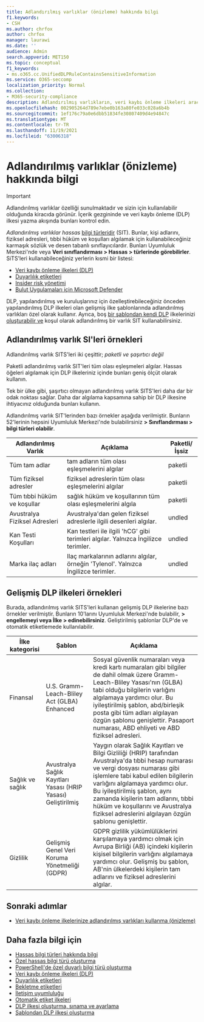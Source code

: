 ```yaml
---
title: Adlandırılmış varlıklar (önizleme) hakkında bilgi
f1.keywords:
- CSH
ms.author: chrfox
author: chrfox
manager: laurawi
ms.date: ''
audience: Admin
search.appverid: MET150
ms.topic: conceptual
f1_keywords:
- ms.o365.cc.UnifiedDLPRuleContainsSensitiveInformation
ms.service: O365-seccomp
localization_priority: Normal
ms.collection:
- M365-security-compliance
description: Adlandırılmış varlıkların, veri kaybı önleme ilkeleri aracılığıyla kişi adları, fiziksel adresler ve tıbbi terimler içeren hassas öğeleri algılamanıza nasıl yardımcı olduğunu öğrenin
ms.openlocfilehash: 002905264d789e7ebe0b163a80fe033c028a6b4b
ms.sourcegitcommit: 1ef176c79a0e6dbb51834fe30807409d4e94847c
ms.translationtype: MT
ms.contentlocale: tr-TR
ms.lasthandoff: 11/19/2021
ms.locfileid: "63006318"
---
```

# <a name="learn-about-named-entities-preview"></a>Adlandırılmış varlıklar (önizleme) hakkında bilgi

> [!IMPORTANT]
> Adlandırılmış varlıklar özelliği sunulmaktadır ve sizin için kullanılabilir olduğunda kiracıda görünür. İçerik gezgininde ve veri kaybı önleme (DLP) ilkesi yazma akışında bunları kontrol edin. 

*Adlandırılmış varlıklar hassas* [bilgi türleridir](sensitive-information-type-learn-about.md) (SIT). Bunlar, kişi adlarını, fiziksel adresleri, tıbbi hüküm ve koşulları algılamak için kullanabileceğiniz karmaşık sözlük ve desen tabanlı sınıflayıcılardır. Bunları Uyumluluk Merkezi'nde veya **Veri sınıflandırması > Hassas > türlerinde görebilirler**. SiTS'leri kullanabileceğiniz yerlerin kısmi bir listesi:

- [Veri kaybı önleme ilkeleri (DLP)](dlp-learn-about-dlp.md) 
- [Duyarlılık etiketleri](sensitivity-labels.md)
- [Insider risk yönetimi](insider-risk-management-solution-overview.md)
- [Bulut Uygulamaları için Microsoft Defender](/cloud-app-security/what-is-cloud-app-security)

DLP, yapılandırılmış ve kuruluşlarınız için özelleştirebileceğiniz önceden yapılandırılmış DLP ilkeleri olan gelişmiş ilke şablonlarında adlandırılmış varlıkları özel olarak kullanır. Ayrıca, boş [bir şablondan kendi DLP](create-test-tune-dlp-policy.md) ilkelerinizi [oluşturabilir ve](create-a-dlp-policy-from-a-template.md) koşul olarak adlandırılmış bir varlık SIT kullanabilirsiniz.

<!-- There are many other SITs that detect strings like social security, credit card, or bank account numbers to identify sensitive items. For more information, see [Sensitive information types entity definitions](sensitive-information-type-entity-definitions.md).-->



## <a name="examples-of-named-entity-sits"></a>Adlandırılmış varlık SI'leri örnekleri

Adlandırılmış varlık SITS'leri iki çeşittir; *paketli* *ve şaşırtıcı değil*

Paketli adlandırılmış varlık SIT'leri tüm olası eşleşmeleri algılar. Hassas öğeleri algılamak için DLP ilkeleriniz içinde bunları geniş ölçüt olarak kullanın.

Tek bir ülke gibi, şaşırtıcı olmayan adlandırılmış varlık SITS'leri daha dar bir odak noktası sağlar. Daha dar algılama kapsamına sahip bir DLP ilkesine ihtiyacınız olduğunda bunları kullanın.
 
Adlandırılmış varlık SIT'lerinden bazı örnekler aşağıda verilmiştir. Bunların 52'lerinin hepsini Uyumluluk Merkezi'nde bulabilirsiniz **> Sınıflandırması > bilgi türleri olabilir**.

|Adlandırılmış Varlık |Açıklama  |Paketli/İşsiz  |
|---------|---------|---------|
|Tüm tam adlar    |tam adların tüm olası eşleşmelerini algılar         |   paketli      |
|Tüm fiziksel adresler    |fiziksel adreslerin tüm olası eşleşmelerini algılar     | paketli |
|Tüm tıbbi hüküm ve koşullar    |sağlık hüküm ve koşullarının tüm olası eşleşmelerini algıla |paketli |
|Avustralya Fiziksel Adresleri |  Avustralya'dan gelen fiziksel adreslerle ilgili desenleri algılar. |undled |
|Kan Testi Koşulları     |Kan testleri ile ilgili 'hCG' gibi terimleri algılar. Yalnızca İngilizce terimler.      |undled |
|Marka ilaç adları     |Ilaç markalarının adlarını algılar, örneğin 'Tylenol'. Yalnızca İngilizce terimler.         |undled |

## <a name="examples-of-enhanced-dlp-policies"></a>Gelişmiş DLP ilkeleri örnekleri

Burada, adlandırılmış varlık SITS'leri kullanan gelişmiş DLP ilkelerine bazı örnekler verilmiştir. Bunların 10'larını Uyumluluk Merkezi'nde bulabilir, **> engellemeyi veya İlke > edinebilirsiniz**. Geliştirilmiş şablonlar DLP'de ve otomatik etiketlemede kullanılabilir.

|İlke kategorisi  |Şablon  |Açıklama  |
|---------|---------|---------|
|Finansal|U.S. Gramm-Leach-Bliley Act (GLBA) Enhanced         |Sosyal güvenlik numaraları veya kredi kartı numaraları gibi bilgiler de dahil olmak üzere Gramm-Leach-Bliley Yasası'nın (GLBA) tabi olduğu bilgilerin varlığını algılamaya yardımcı olur. Bu iyileştirilmiş şablon, abd/birleşik posta gibi tüm adları algılayan özgün şablonu genişlettir. Pasaport numarası, ABD ehliyeti ve ABD fiziksel adresleri.         |
| Sağlık ve sağlık   |Avustralya Sağlık Kayıtları Yasası (HRIP Yasası) Geliştirilmiş         |Yaygın olarak Sağlık Kayıtları ve Bilgi Gizliliği (HRIP) tarafından Avustralya'da tıbbi hesap numarası ve vergi dosyası numarası gibi işlemlere tabi kabul edilen bilgilerin varlığını algılamaya yardımcı olur. Bu iyileştirilmiş şablon, aynı zamanda kişilerin tam adlarını, tıbbi hüküm ve koşullarını ve Avustralya fiziksel adreslerini algılayan özgün şablonu genişlettir.         |
|Gizlilik   |Gelişmiş Genel Veri Koruma Yönetmeliği (GDPR)         | GDPR gizlilik yükümlülüklerini karşılamaya yardımcı olmak için Avrupa Birliği (AB) içindeki kişilerin kişisel bilgilerin varlığını algılamaya yardımcı olur. Gelişmiş bu şablon, AB'nin ülkelerdeki kişilerin tam adlarını ve fiziksel adreslerini algılar.        |


## <a name="next-steps"></a>Sonraki adımlar

- [Veri kaybı önleme ilkelerinize adlandırılmış varlıkları kullanma (önizleme)](named-entities-use.md)


## <a name="for-further-information"></a>Daha fazla bilgi için
<!--- [Sensitive information type entity definitions](sensitive-information-type-entity-definitions.md)-->
- [Hassas bilgi türleri hakkında bilgi](sensitive-information-type-learn-about.md)
- [Özel hassas bilgi türü oluşturma](create-a-custom-sensitive-information-type.md)
- [PowerShell'de özel duyarlı bilgi türü oluşturma](create-a-custom-sensitive-information-type-in-scc-powershell.md)
- [Veri kaybı önleme ilkeleri (DLP)](data-loss-prevention-policies.md) 
- [Duyarlılık etiketleri](sensitivity-labels.md)
- [Bekletme etiketleri](retention.md)
- [İletişim uyumluluğu](communication-compliance.md)
- [Otomatik etiket ilkeleri](apply-sensitivity-label-automatically.md#how-to-configure-auto-labeling-for-office-apps)
- [DLP ilkesi oluşturma, sınama ve ayarlama](create-test-tune-dlp-policy.md)
- [Şablondan DLP ilkesi oluşturma](create-a-dlp-policy-from-a-template.md) 
